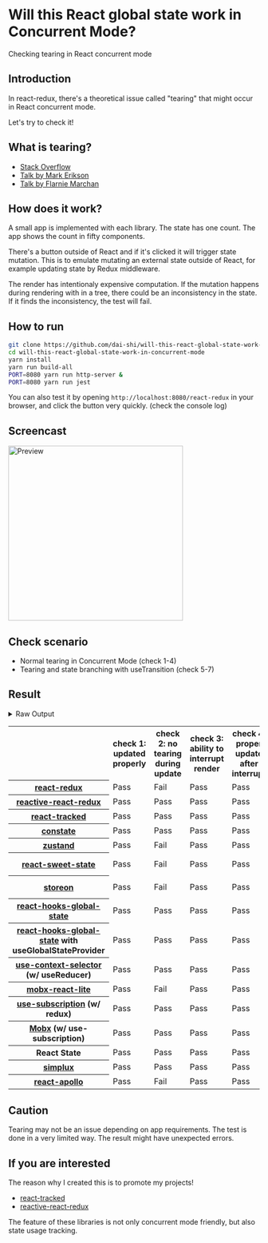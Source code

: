 # Will this React global state work in Concurrent Mode?

Checking tearing in React concurrent mode

## Introduction

In react-redux, there's a theoretical issue called "tearing"
that might occur in React concurrent mode.

Let's try to check it!

## What is tearing?

- [Stack Overflow](https://stackoverflow.com/questions/54891675/what-is-tearing-in-the-context-of-the-react-redux)
- [Talk by Mark Erikson](https://www.youtube.com/watch?v=yOZ4Ml9LlWE&t=933s)
- [Talk by Flarnie Marchan](https://www.youtube.com/watch?v=V1Ly-8Z1wQA&t=1079s)

## How does it work?

A small app is implemented with each library.
The state has one count.
The app shows the count in fifty components.

There's a button outside of React and
if it's clicked it will trigger state mutation.
This is to emulate mutating an external state outside of React,
for example updating state by Redux middleware.

The render has intentionaly expensive computation.
If the mutation happens during rendering with in a tree,
there could be an inconsistency in the state.
If it finds the inconsistency, the test will fail.

## How to run

```bash
git clone https://github.com/dai-shi/will-this-react-global-state-work-in-concurrent-mode.git
cd will-this-react-global-state-work-in-concurrent-mode
yarn install
yarn run build-all
PORT=8080 yarn run http-server &
PORT=8080 yarn run jest
```

You can also test it by opening `http://localhost:8080/react-redux`
in your browser, and click the button very quickly. (check the console log)

## Screencast

<img src="https://user-images.githubusercontent.com/490574/61502196-ce109200-aa0d-11e9-9efc-6203545d367c.gif" alt="Preview" width="350" />

## Check scenario

- Normal tearing in Concurrent Mode (check 1-4)
- Tearing and state branching with useTransition (check 5-7)

## Result

<details>
<summary>Raw Output</summary>

```
  react-redux
    check with events from outside
      ✓ check 1: updated properly (3229ms)
      ✕ check 2: no tearing during update (22ms)
      ✓ check 3: ability to interrupt render (1ms)
      ✓ check 4: proper update after interrupt (1402ms)
    check with useTransition
      ✓ check 5: updated properly with transition (2540ms)
      ✕ check 6: no tearing with transition (2ms)
      ✕ check 7: proper branching with transition (5400ms)
  reactive-react-redux
    check with events from outside
      ✓ check 1: updated properly (3183ms)
      ✓ check 2: no tearing during update (2ms)
      ✓ check 3: ability to interrupt render
      ✓ check 4: proper update after interrupt (1302ms)
    check with useTransition
      ✓ check 5: updated properly with transition (2447ms)
      ✓ check 6: no tearing with transition (1ms)
      ✕ check 7: proper branching with transition (7429ms)
  react-tracked
    check with events from outside
      ✓ check 1: updated properly (8630ms)
      ✓ check 2: no tearing during update (1ms)
      ✓ check 3: ability to interrupt render
      ✓ check 4: proper update after interrupt (2193ms)
    check with useTransition
      ✓ check 5: updated properly with transition (3510ms)
      ✓ check 6: no tearing with transition (1ms)
      ✓ check 7: proper branching with transition (2501ms)
  constate
    check with events from outside
      ✓ check 1: updated properly (8623ms)
      ✓ check 2: no tearing during update (1ms)
      ✓ check 3: ability to interrupt render
      ✓ check 4: proper update after interrupt (1137ms)
    check with useTransition
      ✓ check 5: updated properly with transition (4659ms)
      ✓ check 6: no tearing with transition (2ms)
      ✓ check 7: proper branching with transition (4473ms)
  zustand
    check with events from outside
      ✓ check 1: updated properly (3226ms)
      ✕ check 2: no tearing during update (20ms)
      ✓ check 3: ability to interrupt render
      ✓ check 4: proper update after interrupt (1486ms)
    check with useTransition
      ✓ check 5: updated properly with transition (2508ms)
      ✕ check 6: no tearing with transition (1ms)
      ✕ check 7: proper branching with transition (5435ms)
  react-sweet-state
    check with events from outside
      ✓ check 1: updated properly (4242ms)
      ✕ check 2: no tearing during update (23ms)
      ✓ check 3: ability to interrupt render
      ✓ check 4: proper update after interrupt (1446ms)
    check with useTransition
      ✕ check 5: updated properly with transition (2637ms)
      ✓ check 6: no tearing with transition (20ms)
      ✕ check 7: proper branching with transition (7415ms)
  storeon
    check with events from outside
      ✓ check 1: updated properly (3220ms)
      ✕ check 2: no tearing during update (20ms)
      ✓ check 3: ability to interrupt render
      ✓ check 4: proper update after interrupt (1432ms)
    check with useTransition
      ✕ check 5: updated properly with transition (2662ms)
      ✓ check 6: no tearing with transition (19ms)
      ✕ check 7: proper branching with transition (7405ms)
  react-hooks-global-state-1
    check with events from outside
      ✓ check 1: updated properly (8197ms)
      ✓ check 2: no tearing during update (1ms)
      ✓ check 3: ability to interrupt render
      ✓ check 4: proper update after interrupt (2189ms)
    check with useTransition
      ✓ check 5: updated properly with transition (3501ms)
      ✓ check 6: no tearing with transition (1ms)
      ✕ check 7: proper branching with transition (5438ms)
  react-hooks-global-state-2
    check with events from outside
      ✓ check 1: updated properly (8313ms)
      ✓ check 2: no tearing during update (1ms)
      ✓ check 3: ability to interrupt render
      ✓ check 4: proper update after interrupt (2450ms)
    check with useTransition
      ✓ check 5: updated properly with transition (3505ms)
      ✓ check 6: no tearing with transition (2ms)
      ✓ check 7: proper branching with transition (4505ms)
  use-context-selector
    check with events from outside
      ✓ check 1: updated properly (8601ms)
      ✓ check 2: no tearing during update (1ms)
      ✓ check 3: ability to interrupt render
      ✓ check 4: proper update after interrupt (2399ms)
    check with useTransition
      ✓ check 5: updated properly with transition (3510ms)
      ✓ check 6: no tearing with transition (1ms)
      ✓ check 7: proper branching with transition (3664ms)
  mobx-react-lite
    check with events from outside
      ✓ check 1: updated properly (2770ms)
      ✕ check 2: no tearing during update (1ms)
      ✓ check 3: ability to interrupt render
      ✓ check 4: proper update after interrupt (1314ms)
    check with useTransition
      ✓ check 5: updated properly with transition (2628ms)
      ✕ check 6: no tearing with transition (2ms)
      ✕ check 7: proper branching with transition (5584ms)
  use-subscription
    check with events from outside
      ✓ check 1: updated properly (8247ms)
      ✓ check 2: no tearing during update (1ms)
      ✓ check 3: ability to interrupt render
      ✓ check 4: proper update after interrupt (2112ms)
    check with useTransition
      ✓ check 5: updated properly with transition (4568ms)
      ✓ check 6: no tearing with transition (1ms)
      ✕ check 7: proper branching with transition (7429ms)
  mobx-use-sub
    check with events from outside
      ✓ check 1: updated properly (8212ms)
      ✓ check 2: no tearing during update (1ms)
      ✓ check 3: ability to interrupt render
      ✓ check 4: proper update after interrupt (1250ms)
    check with useTransition
      ✓ check 5: updated properly with transition (3613ms)
      ✓ check 6: no tearing with transition (1ms)
      ✕ check 7: proper branching with transition (6440ms)
  react-state
    check with events from outside
      ✓ check 1: updated properly (8188ms)
      ✓ check 2: no tearing during update (1ms)
      ✓ check 3: ability to interrupt render
      ✓ check 4: proper update after interrupt (2412ms)
    check with useTransition
      ✓ check 5: updated properly with transition (3543ms)
      ✓ check 6: no tearing with transition (2ms)
      ✓ check 7: proper branching with transition (3601ms)
  simplux
    check with events from outside
      ✓ check 1: updated properly (8220ms)
      ✓ check 2: no tearing during update (1ms)
      ✓ check 3: ability to interrupt render
      ✓ check 4: proper update after interrupt (1289ms)
    check with useTransition
      ✓ check 5: updated properly with transition (3480ms)
      ✓ check 6: no tearing with transition (2ms)
      ✕ check 7: proper branching with transition (5418ms)
  react-apollo
    check with events from outside
      ✓ check 1: updated properly (3354ms)
      ✕ check 2: no tearing during update (21ms)
      ✓ check 3: ability to interrupt render
      ✓ check 4: proper update after interrupt (4649ms)
    check with useTransition
      ✓ check 5: updated properly with transition (3498ms)
      ✕ check 6: no tearing with transition (2ms)
      ✕ check 7: proper branching with transition (5449ms)
```

</details>

<table>
  <tr>
    <th></th>
    <th>check 1: updated properly</th>
    <th>check 2: no tearing during update</th>
    <th>check 3: ability to interrupt render</th>
    <th>check 4: proper update after interrupt</th>
    <th>check 5: updated properly with transition</th>
    <th>check 6: no tearing with transition</th>
    <th>check 7: proper branching with transition</th>
  </tr>

  <tr>
    <th><a href="https://react-redux.js.org">react-redux</a></th>
    <td>Pass</td>
    <td>Fail</td>
    <td>Pass</td>
    <td>Pass</td>
    <td>Pass</td>
    <td>Fail</td>
    <td>Fail</td>
  </tr>

  <tr>
    <th><a href="https://github.com/dai-shi/reactive-react-redux">reactive-react-redux</a></th>
    <td>Pass</td>
    <td>Pass</td>
    <td>Pass</td>
    <td>Pass</td>
    <td>Pass</td>
    <td>Pass</td>
    <td>Fail</td>
  </tr>

  </tr>
    <th><a href="https://react-tracked.js.org">react-tracked</a></th>
    <td>Pass</td>
    <td>Pass</td>
    <td>Pass</td>
    <td>Pass</td>
    <td>Pass</td>
    <td>Pass</td>
    <td>Pass</td>
  </tr>

  </tr>
    <th><a href="https://github.com/diegohaz/constate">constate</a></th>
    <td>Pass</td>
    <td>Pass</td>
    <td>Pass</td>
    <td>Pass</td>
    <td>Pass</td>
    <td>Pass</td>
    <td>Pass</td>
  </tr>

  </tr>
    <th><a href="https://github.com/react-spring/zustand">zustand</a></th>
    <td>Pass</td>
    <td>Fail</td>
    <td>Pass</td>
    <td>Pass</td>
    <td>Pass</td>
    <td>Fail</td>
    <td>Fail</td>
  </tr>

  </tr>
    <th><a href="https://github.com/atlassian/react-sweet-state">react-sweet-state</a></th>
    <td>Pass</td>
    <td>Fail</td>
    <td>Pass</td>
    <td>Pass</td>
    <td>Fail (slow pending)</td>
    <td>Pass</td>
    <td>Fail</td>
  </tr>

  </tr>
    <th><a href="https://github.com/storeon/storeon">storeon</a></th>
    <td>Pass</td>
    <td>Fail</td>
    <td>Pass</td>
    <td>Pass</td>
    <td>Fail (slow pending)</td>
    <td>Pass</td>
    <td>Fail</td>
  </tr>

  </tr>
    <th><a href="https://github.com/dai-shi/react-hooks-global-state">react-hooks-global-state</a></th>
    <td>Pass</td>
    <td>Pass</td>
    <td>Pass</td>
    <td>Pass</td>
    <td>Pass</td>
    <td>Pass</td>
    <td>Fail</td>
  </tr>

  </tr>
    <th><a href="https://github.com/dai-shi/react-hooks-global-state">react-hooks-global-state</a> with useGlobalStateProvider</th>
    <td>Pass</td>
    <td>Pass</td>
    <td>Pass</td>
    <td>Pass</td>
    <td>Pass</td>
    <td>Pass</td>
    <td>Pass</td>
  </tr>

  </tr>
    <th><a href="https://github.com/dai-shi/use-context-selector">use-context-selector</a> (w/ useReducer)</th>
    <td>Pass</td>
    <td>Pass</td>
    <td>Pass</td>
    <td>Pass</td>
    <td>Pass</td>
    <td>Pass</td>
    <td>Pass</td>
  </tr>

  </tr>
    <th><a href="https://github.com/mobxjs/mobx-react-lite">mobx-react-lite</a></th>
    <td>Pass</td>
    <td>Fail</td>
    <td>Pass</td>
    <td>Pass</td>
    <td>Pass</td>
    <td>Fail</td>
    <td>Fail</td>
  </tr>

  </tr>
    <th><a href="https://github.com/facebook/react/tree/master/packages/use-subscription">use-subscription</a> (w/ redux)</th>
    <td>Pass</td>
    <td>Pass</td>
    <td>Pass</td>
    <td>Pass</td>
    <td>Pass</td>
    <td>Pass</td>
    <td>Fail</td>
  </tr>

  <tr>
    <th><a href="https://mobx.js.org/">Mobx</a> (w/ use-subscription)</th>
    <td>Pass</td>
    <td>Pass</td>
    <td>Pass</td>
    <td>Pass</td>
    <td>Pass</td>
    <td>Pass</td>
    <td>Fail</td>
  </tr>
  <tr>
    <th>React State</th>
    <td>Pass</td>
    <td>Pass</td>
    <td>Pass</td>
    <td>Pass</td>
    <td>Pass</td>
    <td>Pass</td>
    <td>Pass</td>
  </tr>

  <tr>
    <th><a href="https://github.com/MrWolfZ/simplux">simplux</a></th>
    <td>Pass</td>
    <td>Pass</td>
    <td>Pass</td>
    <td>Pass</td>
    <td>Pass</td>
    <td>Pass</td>
    <td>Fail</td>
  </tr>

  <tr>
    <th><a href="https://github.com/apollographql/react-apollo">react-apollo</a></th>
    <td>Pass</td>
    <td>Fail</td>
    <td>Pass</td>
    <td>Pass</td>
    <td>Pass</td>
    <td>Fail</td>
    <td>Fail</td>
  </tr>
</table>

## Caution

Tearing may not be an issue depending on app requirements.
The test is done in a very limited way.
The result might have unexpected errors.

## If you are interested

The reason why I created this is to promote my projects!

- [react-tracked](https://github.com/dai-shi/react-tracked)
- [reactive-react-redux](https://github.com/dai-shi/reactive-react-redux)

The feature of these libraries is not only concurrent mode friendly,
but also state usage tracking.

